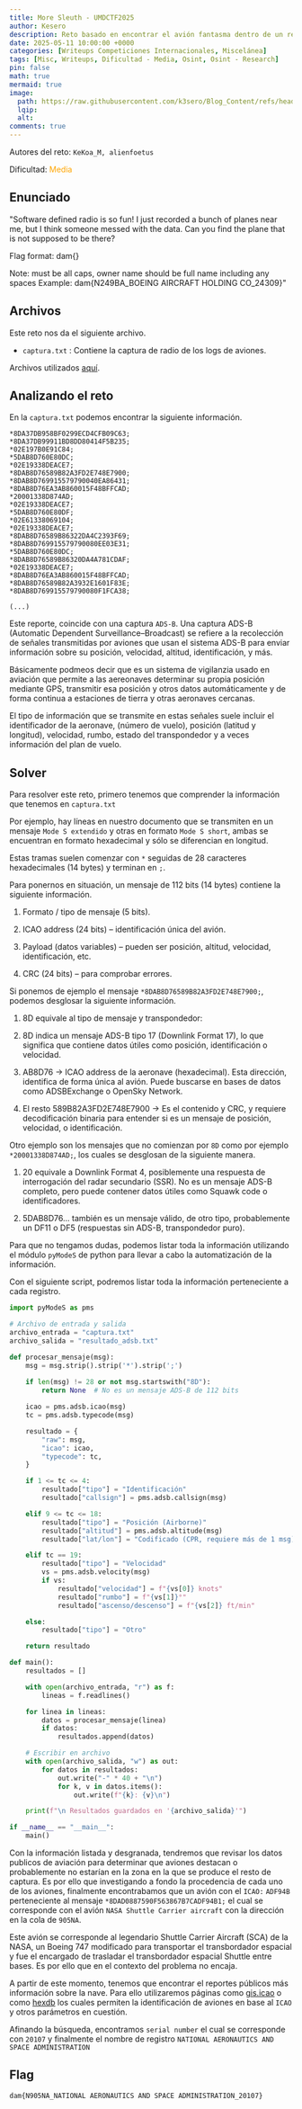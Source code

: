 ```yaml
---
title: More Sleuth - UMDCTF2025
author: Kesero
description: Reto basado en encontrar el avión fantasma dentro de un reporte de radio mediante una captura en ADS-B
date: 2025-05-11 10:00:00 +0000
categories: [Writeups Competiciones Internacionales, Miscelánea]
tags: [Misc, Writeups, Dificultad - Media, Osint, Osint - Research]
pin: false
math: true
mermaid: true
image:
  path: https://raw.githubusercontent.com/k3sero/Blog_Content/refs/heads/main/Competiciones_Internacionales_Writeups/2025/Damctf2025/Misc/Mode%20Sleuth/img/3.png
  lqip: 
  alt: 
comments: true
---
```

Autores del reto: `KeKoa_M, alienfoetus`

Dificultad: <font color=orange>Media</font>

## Enunciado

"Software defined radio is so fun! I just recorded a bunch of planes near me, but I think someone messed with the data. Can you find the plane that is not supposed to be there?

Flag format: dam{<N-number>_<Registered owner name>_<serial number>}

Note: must be all caps, owner name should be full name including any spaces Example: dam{N249BA_BOEING AIRCRAFT HOLDING CO_24309}"

## Archivos

Este reto nos da el siguiente archivo.

- `captura.txt` : Contiene la captura de radio de los logs de aviones.

Archivos utilizados [aquí](https://github.com/k3sero/Blog_Content/tree/main/Competiciones_Internacionales_Writeups/2025/Damctf2025/Misc/Mode%20Sleuth).


## Analizando el reto

En la `captura.txt` podemos encontrar la siguiente información.

```
*8DA37DB958BF0299ECD4CFB09C63;
*8DA37DB99911BD8DD80414F5B235;
*02E197B0E91C84;
*5DAB8D760E80DC;
*02E19338DEACE7;
*8DAB8D76589B82A3FD2E748E7900;
*8DAB8D769915579790040EA86431;
*8DAB8D76EA3AB860015F48BFFCAD;
*20001338D874AD;
*02E19338DEACE7;
*5DAB8D760E80DF;
*02E61338069104;
*02E19338DEACE7;
*8DAB8D76589B86322DA4C2393F69;
*8DAB8D769915579790080EE03E31;
*5DAB8D760E80DC;
*8DAB8D76589B86320DA4A781CDAF;
*02E19338DEACE7;
*8DAB8D76EA3AB860015F48BFFCAD;
*8DAB8D76589B82A3932E1601F83E;
*8DAB8D769915579790080F1FCA38;

(...)
```

Este reporte, coincide con una captura `ADS-B`. Una captura ADS-B (Automatic Dependent Surveillance–Broadcast) se refiere a la recolección de señales transmitidas por aviones que usan el sistema ADS-B para enviar información sobre su posición, velocidad, altitud, identificación, y más.

Básicamente podmeos decir que es un sistema de vigilanzia usado en aviación que permite a las aereonaves determinar su propia posición mediante GPS, transmitir esa posición y otros datos automáticamente y de forma continua a estaciones de tierra y otras aeronaves cercanas.

El tipo de información que se transmite en estas señales suele incluir el identificador de la aeronave, (número de vuelo), posición (latitud y longitud), velocidad, rumbo, estado del transpondedor y a veces información del plan de vuelo.

## Solver

Para resolver este reto, primero tenemos que comprender la información que tenemos en `captura.txt`

Por ejemplo, hay líneas en nuestro documento que se transmiten en un mensaje `Mode S extendido` y otras en formato `Mode S short`, ambas se encuentran en formato hexadecimal y sólo se diferencian en longitud.

Estas tramas suelen comenzar con `*` seguidas de 28 caracteres hexadecimales (14 bytes) y terminan en `;`.

Para ponernos en situación, un mensaje de 112 bits (14 bytes) contiene la siguiente información.

1. Formato / tipo de mensaje (5 bits).

2. ICAO address (24 bits) – identificación única del avión.

3. Payload (datos variables) – pueden ser posición, altitud, velocidad, identificación, etc.

4. CRC (24 bits) – para comprobar errores.

Si ponemos de ejemplo el mensaje `*8DAB8D76589B82A3FD2E748E7900;`, podemos desglosar la siguiente información.

1. 8D equivale al tipo de mensaje y transpondedor:

2. 8D indica un mensaje ADS-B tipo 17 (Downlink Format 17), lo que significa que contiene datos útiles como posición, identificación o velocidad.

3. AB8D76 → ICAO address de la aeronave (hexadecimal). Esta dirección, identifica de forma única al avión. Puede buscarse en bases de datos como ADSBExchange o OpenSky Network.

4. El resto 589B82A3FD2E748E7900 → Es el contenido y CRC, y requiere decodificación binaria para entender si es un mensaje de posición, velocidad, o identificación.

Otro ejemplo son los mensajes que no comienzan por `8D` como por ejemplo `*20001338D874AD;`, los cuales se desglosan de la siguiente manera.

1. 20 equivale a Downlink Format 4, posiblemente una respuesta de interrogación del radar secundario (SSR). No es un mensaje ADS-B completo, pero puede contener datos útiles como Squawk code o identificadores.

2. 5DAB8D76... también es un mensaje válido, de otro tipo, probablemente un DF11 o DF5 (respuestas sin ADS-B, transpondedor puro).

Para que no tengamos dudas, podemos listar toda la información utilizando el módulo `pyModeS` de python para llevar a cabo la automatización de la información.

Con el siguiente script, podremos listar toda la información perteneciente a cada registro.

```py
import pyModeS as pms

# Archivo de entrada y salida
archivo_entrada = "captura.txt"
archivo_salida = "resultado_adsb.txt"

def procesar_mensaje(msg):
    msg = msg.strip().strip('*').strip(';')
    
    if len(msg) != 28 or not msg.startswith("8D"):
        return None  # No es un mensaje ADS-B de 112 bits

    icao = pms.adsb.icao(msg)
    tc = pms.adsb.typecode(msg)

    resultado = {
        "raw": msg,
        "icao": icao,
        "typecode": tc,
    }

    if 1 <= tc <= 4:
        resultado["tipo"] = "Identificación"
        resultado["callsign"] = pms.adsb.callsign(msg)

    elif 9 <= tc <= 18:
        resultado["tipo"] = "Posición (Airborne)"
        resultado["altitud"] = pms.adsb.altitude(msg)
        resultado["lat/lon"] = "Codificado (CPR, requiere más de 1 msg)"

    elif tc == 19:
        resultado["tipo"] = "Velocidad"
        vs = pms.adsb.velocity(msg)
        if vs:
            resultado["velocidad"] = f"{vs[0]} knots"
            resultado["rumbo"] = f"{vs[1]}°"
            resultado["ascenso/descenso"] = f"{vs[2]} ft/min"

    else:
        resultado["tipo"] = "Otro"

    return resultado

def main():
    resultados = []

    with open(archivo_entrada, "r") as f:
        lineas = f.readlines()

    for linea in lineas:
        datos = procesar_mensaje(linea)
        if datos:
            resultados.append(datos)

    # Escribir en archivo
    with open(archivo_salida, "w") as out:
        for datos in resultados:
            out.write("-" * 40 + "\n")
            for k, v in datos.items():
                out.write(f"{k}: {v}\n")

    print(f"\n Resultados guardados en '{archivo_salida}'")

if __name__ == "__main__":
    main()

```

Con la información listada y desgranada, tendremos que revisar los datos publicos de aviación para determinar que aviones destacan o probablemente no estarían en la zona en la que se produce el resto de captura. Es por ello que investigando a fondo la procedencia de cada uno de los aviones, finalmente encontrabamos que un avión con el `ICAO:` `ADF94B` perteneciente al mensaje `*8DAD0887590F563867B7CADF94B1;` el cual se corresponde con el avión `NASA Shuttle Carrier aircraft` con la dirección en la cola de `905NA`.

Este avión se corresponde al legendario Shuttle Carrier Aircraft (SCA) de la NASA, un Boeing 747 modificado para transportar el transbordador espacial y fue el encargado de trasladar el transbordador espacial Shuttle entre bases. Es por ello que en el contexto del problema no encaja.

A partir de este momento, tenemos que encontrar el reportes públicos más información sobre la nave. Para ello utilizaremos páginas como [gis.icao](https://gis.icao.int/portal/home/item.html?id=14a985339f224d23af60ce8f37f8cd09) o como [hexdb](https://hexdb.io/#api-body) los cuales permiten la identificación de aviones en base al `ICAO` y otros parámetros en cuestión.

Afinando la búsqueda, encontramos `serial number` el cual se corresponde con `20107` y finalmente el nombre de registro `NATIONAL AERONAUTICS AND SPACE ADMINISTRATION`

## Flag
`dam{N905NA_NATIONAL AERONAUTICS AND SPACE ADMINISTRATION_20107}`